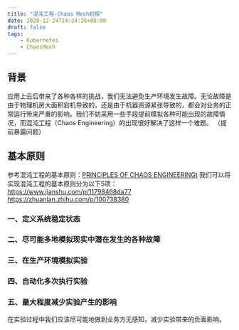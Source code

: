 ```yaml
---
title: "混沌工程-Chaos Mesh初探"
date: 2020-12-24T14:24:26+08:00
draft: false
tags:
    - Kubernetes
    - ChaosMesh
---
```


## 背景
应用上云后带来了各种各样的挑战，我们无法避免生产环境发生故障。无论故障是由于物理机房大面积宕机导致的，还是由于机器资源紧张导致的，都会对业务的正常运行带来严重的影响。我们不妨采用一些手段提前模拟各种可能出现的故障情况，而混沌工程（Chaos Engineering）的出现很好解决了这样一个难题。
（提前暴露问题）
## 基本原则
参考混沌工程的基本原则：[PRINCIPLES OF CHAOS ENGINEERINGt](https://principlesofchaos.org/?lang=ENcontent)
我们可以将实现混沌工程的基本原则分为以下5项：
https://www.jianshu.com/p/11798468da77
https://zhuanlan.zhihu.com/p/100738380
### 一、定义系统稳定状态
### 二、尽可能多地模拟现实中潜在发生的各种故障
### 三、在生产环境模拟实验
### 四、自动化多次执行实验
### 五、最大程度减少实验产生的影响
在实验过程中我们应该尽可能地做到业务方无感知，减少实验带来的负面影响。